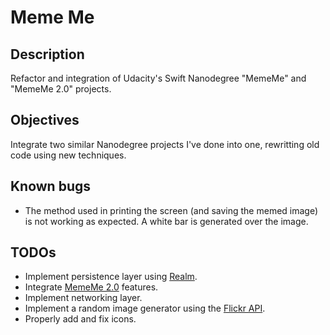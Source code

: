 # Meme Me

## Description
Refactor and integration of Udacity's Swift Nanodegree "MemeMe" and "MemeMe 2.0" projects.

## Objectives
Integrate two similar Nanodegree projects I've done into one, rewritting old code using new techniques.

## Known bugs
* The method used in printing the screen (and saving the memed image) is not working as expected. A white bar is generated over the image.

## TODOs
* Implement persistence layer using [Realm](https://realm.io/).
* Integrate [MemeMe 2.0](https://github.com/andrebocato/MemeMe2.0) features.
* Implement networking layer.
* Implement a random image generator using the [Flickr API](https://www.flickr.com/services/api/).
* Properly add and fix icons.

